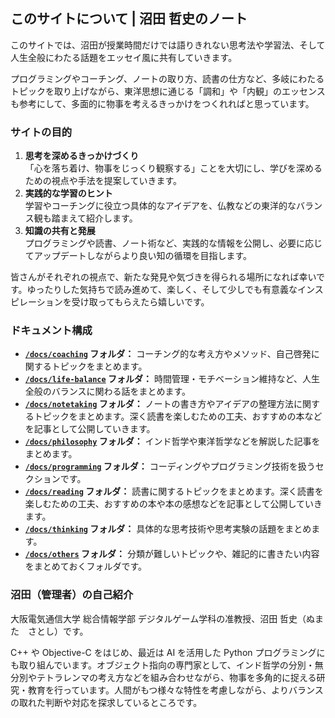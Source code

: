 <link href="https://satoshi-numata.github.io/notes/custom.css" rel="stylesheet">
<link href="https://use.fontawesome.com/releases/v6.7.2/css/all.css" rel="stylesheet">

## このサイトについて | 沼田 哲史のノート

このサイトでは、沼田が授業時間だけでは語りきれない思考法や学習法、そして人生全般にわたる話題をエッセイ風に共有していきます。

プログラミングやコーチング、ノートの取り方、読書の仕方など、多岐にわたるトピックを取り上げながら、東洋思想に通じる「調和」や「内観」のエッセンスも参考にして、多面的に物事を考えるきっかけをつくれればと思っています。

### サイトの目的

1. **思考を深めるきっかけづくり**  
   「心を落ち着け、物事をじっくり観察する」ことを大切にし、学びを深めるための視点や手法を提案していきます。
2. **実践的な学習のヒント**  
   学習やコーチングに役立つ具体的なアイデアを、仏教などの東洋的なバランス観も踏まえて紹介します。
3. **知識の共有と発展**  
   プログラミングや読書、ノート術など、実践的な情報を公開し、必要に応じてアップデートしながらより良い知の循環を目指します。

皆さんがそれぞれの視点で、新たな発見や気づきを得られる場所になれば幸いです。ゆったりした気持ちで読み進めて、楽しく、そして少しでも有意義なインスピレーションを受け取ってもらえたら嬉しいです。


### ドキュメント構成

- **[`/docs/coaching`](coaching/index.md) フォルダ：**
コーチング的な考え方やメソッド、自己啓発に関するトピックをまとめます。
- **[`/docs/life-balance`](life-balance/index.md) フォルダ：**
時間管理・モチベーション維持など、人生全般のバランスに関わる話をまとめます。
- **[`/docs/notetaking`](notetaking/index.md) フォルダ：**
ノートの書き方やアイデアの整理方法に関するトピックをまとめます。深く読書を楽しむための工夫、おすすめの本などを記事として公開していきます。
- **[`/docs/philosophy`](philosophy/index.md) フォルダ：**
インド哲学や東洋哲学などを解説した記事をまとめます。
- **[`/docs/programming`](programming/index.md) フォルダ：**
コーディングやプログラミング技術を扱うセクションです。
- **[`/docs/reading`](reading/index.md) フォルダ：**
読書に関するトピックをまとめます。深く読書を楽しむための工夫、おすすめの本や本の感想などを記事として公開していきます。
- **[`/docs/thinking`](thinking/index.md) フォルダ：**
具体的な思考技術や思考実験の話題をまとめます。
- **[`/docs/others`](others/index.md) フォルダ：**
分類が難しいトピックや、雑記的に書きたい内容をまとめておくフォルダです。


### 沼田（管理者）の自己紹介

大阪電気通信大学 総合情報学部 デジタルゲーム学科の准教授、沼田 哲史（ぬまた　さとし）です。

C++ や Objective-C をはじめ、最近は AI を活用した Python プログラミングにも取り組んでいます。オブジェクト指向の専門家として、インド哲学の分別・無分別やテトラレンマの考え方などを組み合わせながら、物事を多角的に捉える研究・教育を行っています。人間がもつ様々な特性を考慮しながら、よりバランスの取れた判断や対応を探求しているところです。

